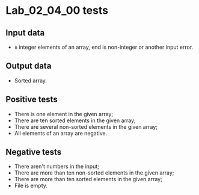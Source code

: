 # Lab_02_04_00 tests
## Input data
- `n` integer elements of an array, end is non-integer or another input error.
## Output data
- Sorted array.
## Positive tests
- There is one element in the given array;
- There are ten sorted elements in the given array;
- There are several non-sorted elements in the given array;
- All elements of an array are negative.
## Negative tests
- There aren't numbers in the input;
- There are more than ten non-sorted elements in the given array;
- There are more than ten sorted elements in the given array;
- File is empty.
